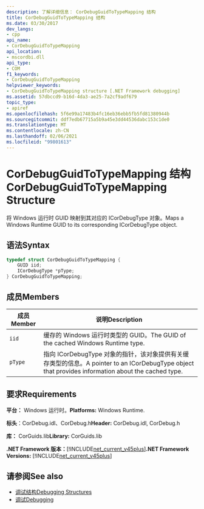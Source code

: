 ```yaml
---
description: 了解详细信息： CorDebugGuidToTypeMapping 结构
title: CorDebugGuidToTypeMapping 结构
ms.date: 03/30/2017
dev_langs:
- cpp
api_name:
- CorDebugGuidToTypeMapping
api_location:
- mscordbi.dll
api_type:
- COM
f1_keywords:
- CorDebugGuidToTypeMapping
helpviewer_keywords:
- CorDebugGuidToTypeMapping structure [.NET Framework debugging]
ms.assetid: 57dbccd9-b16d-4da3-ae25-7a2cf9adf679
topic_type:
- apiref
ms.openlocfilehash: 5f6e99a17483b4fc16eb36ebb5fb5fd81380944b
ms.sourcegitcommit: ddf7edb67715a5b9a45e3dd44536dabc153c1de0
ms.translationtype: MT
ms.contentlocale: zh-CN
ms.lasthandoff: 02/06/2021
ms.locfileid: "99801613"
---
```

# <a name="cordebugguidtotypemapping-structure"></a><span data-ttu-id="3aff3-103">CorDebugGuidToTypeMapping 结构</span><span class="sxs-lookup"><span data-stu-id="3aff3-103">CorDebugGuidToTypeMapping Structure</span></span>

<span data-ttu-id="3aff3-104">将 Windows 运行时 GUID 映射到其对应的 ICorDebugType 对象。</span><span class="sxs-lookup"><span data-stu-id="3aff3-104">Maps a Windows Runtime GUID to its corresponding ICorDebugType object.</span></span>  
  
## <a name="syntax"></a><span data-ttu-id="3aff3-105">语法</span><span class="sxs-lookup"><span data-stu-id="3aff3-105">Syntax</span></span>  
  
```cpp
typedef struct CorDebugGuidToTypeMapping {  
    GUID iid;  
    ICorDebugType *pType;  
} CorDebugGuidToTypeMapping;  
```  
  
## <a name="members"></a><span data-ttu-id="3aff3-106">成员</span><span class="sxs-lookup"><span data-stu-id="3aff3-106">Members</span></span>  
  
|<span data-ttu-id="3aff3-107">成员</span><span class="sxs-lookup"><span data-stu-id="3aff3-107">Member</span></span>|<span data-ttu-id="3aff3-108">说明</span><span class="sxs-lookup"><span data-stu-id="3aff3-108">Description</span></span>|  
|------------|-----------------|  
|`iid`|<span data-ttu-id="3aff3-109">缓存的 Windows 运行时类型的 GUID。</span><span class="sxs-lookup"><span data-stu-id="3aff3-109">The GUID of the cached Windows Runtime type.</span></span>|  
|`pType`|<span data-ttu-id="3aff3-110">指向 ICorDebugType 对象的指针，该对象提供有关缓存类型的信息。</span><span class="sxs-lookup"><span data-stu-id="3aff3-110">A pointer to an ICorDebugType object that provides information about the cached type.</span></span>|  
  
## <a name="requirements"></a><span data-ttu-id="3aff3-111">要求</span><span class="sxs-lookup"><span data-stu-id="3aff3-111">Requirements</span></span>  

 <span data-ttu-id="3aff3-112">**平台：** Windows 运行时。</span><span class="sxs-lookup"><span data-stu-id="3aff3-112">**Platforms:** Windows Runtime.</span></span>  
  
 <span data-ttu-id="3aff3-113">**标头**：CorDebug.idl、CorDebug.h</span><span class="sxs-lookup"><span data-stu-id="3aff3-113">**Header:** CorDebug.idl, CorDebug.h</span></span>  
  
 <span data-ttu-id="3aff3-114">**库：** CorGuids.lib</span><span class="sxs-lookup"><span data-stu-id="3aff3-114">**Library:** CorGuids.lib</span></span>  
  
 <span data-ttu-id="3aff3-115">**.NET Framework 版本：**[!INCLUDE[net_current_v45plus](../../../../includes/net-current-v45plus-md.md)]</span><span class="sxs-lookup"><span data-stu-id="3aff3-115">**.NET Framework Versions:** [!INCLUDE[net_current_v45plus](../../../../includes/net-current-v45plus-md.md)]</span></span>  
  
## <a name="see-also"></a><span data-ttu-id="3aff3-116">请参阅</span><span class="sxs-lookup"><span data-stu-id="3aff3-116">See also</span></span>

- [<span data-ttu-id="3aff3-117">调试结构</span><span class="sxs-lookup"><span data-stu-id="3aff3-117">Debugging Structures</span></span>](debugging-structures.md)
- [<span data-ttu-id="3aff3-118">调试</span><span class="sxs-lookup"><span data-stu-id="3aff3-118">Debugging</span></span>](index.md)
